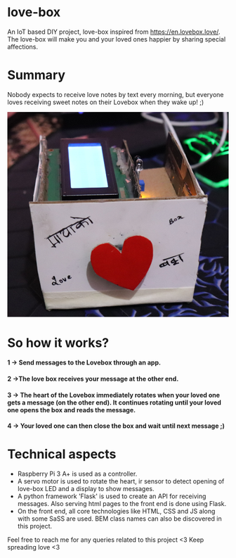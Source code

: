 # love-box

An IoT based DIY project, love-box inspired from https://en.lovebox.love/. The love-box will make you and your loved ones happier by sharing special affections.

# Summary

Nobody expects to receive love notes by text every morning, but everyone loves receiving sweet notes on their Lovebox when they wake up! ;)

![The Love Box](image.png)

# So how it works?

#### 1 -> Send messages to the Lovebox through an app.

#### 2 ->The love box receives your message at the other end.

#### 3 -> The heart of the Lovebox immediately rotates when your loved one gets a message (on the other end). It continues rotating until your loved one opens the box and reads the message.

#### 4 -> Your loved one can then close the box and wait until next message ;)

# Technical aspects

- Raspberry Pi 3 A+ is used as a controller.
- A servo motor is used to rotate the heart, ir sensor to detect opening of love-box LED and a display to show messages.
- A python framework 'Flask' is used to create an API for receiving messages. Also serving html pages to the front end is done using Flask.
- On the front end, all core technologies like HTML, CSS and JS along with some SaSS are used. BEM class names can also be discovered in this project.

Feel free to reach me for any queries related to this project <3 Keep spreading love <3
